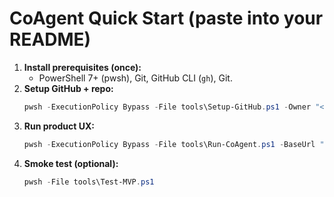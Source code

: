 # CoAgent Quick Start (paste into your README)

1) **Install prerequisites (once):**
   - PowerShell 7+ (pwsh), Git, GitHub CLI (`gh`), Git.
2) **Setup GitHub + repo:**
   ```powershell
   pwsh -ExecutionPolicy Bypass -File tools\Setup-GitHub.ps1 -Owner "<yourUser>" -Repo "CoAgent" -Public -RelaxProtections -EnablePages
   ```
3) **Run product UX:**
   ```powershell
   pwsh -ExecutionPolicy Bypass -File tools\Run-CoAgent.ps1 -BaseUrl "https://<yourUser>.github.io/CoAgent" -OpenGuides
   ```
4) **Smoke test (optional):**
   ```powershell
   pwsh -File tools\Test-MVP.ps1
   ```

